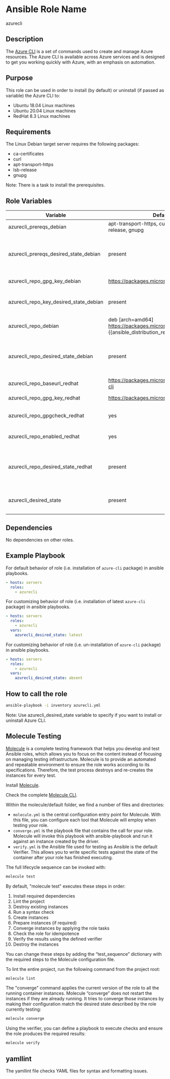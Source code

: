 Ansible Role Name
=========

azurecli

Description
------------

The [Azure CLI](https://docs.microsoft.com/en-us/cli/azure/) is a set of commands used to create and manage Azure resources. The Azure CLI is available across Azure services and is designed to get you working quickly with Azure, with an emphasis on automation.

Purpose
------------

This role can be used in order to install (by default) or uninstall (if passed as variable) the Azure CLI to:

- Ubuntu 18.04 Linux machines
- Ubuntu 20.04 Linux machines
- RedHat 8.3 Linux machines

Requirements
------------

The Linux Debian target server requires the following packages:

- ca-certificates
- curl
- apt-transport-https
- lsb-release
- gnupg

Note: There is a task to install the prerequisites.

Role Variables
--------------

| Variable                               | Default Value                                                                                          | Description                                                                                                                                                                                                 |
| -------------------------------------- | ------------------------------------------------------------------------------------------------------ | ----------------------------------------------------------------------------------------------------------------------------------------------------------------------------------------------------------- |
| azurecli_prereqs_debian                | apt-transport-https, curl, ca-certificates, lsb-release, gnupg                                         | Package required by Azure CLI on Linux Debian based systems.                                                                                                                                                |
| azurecli_prereqs_desired_state_debian  | present                                                                                                | State of the azurecli_prereqs_desired_state_debian packages. Whether to install, verify if available or to uninstall (i.e. ansible apt module values: `present`, `latest`, or `absent`)                    |
| azurecli_repo_gpg_key_debian           | <https://packages.microsoft.com/keys/microsoft.asc>                                                    | Azure CLI GPG required on Debian based systems.                                                                                                                                                             |
| azurecli_repo_key_desired_state_debian | present                                                                                                | State of the `azure-cli` package. Whether to install, verify if available or to uninstall (i.e. ansible apt module values: `present`,`latest`, or`absent`)          |
| azurecli_repo_debian                   | deb [arch=amd64] <https://packages.microsoft.com/repos/azure-cli/> {{ansible_distribution_release}} main | Repository URL for Linux Debian based systems.                                                                                                                     |
| azurecli_repo_desired_state_debian     | present                                                                                                | `present` indicates creating the repository file if it doesn't exist on Linux Debian based systems. Alternative is `absent`(not recommended as it will prevent from installation of **azure-cli** pacakge). |
| azurecli_repo_baseurl_redhat           | <https://packages.microsoft.com/yumrepos/azure-cli>                                                    | Repository`baseurl`for Azure CLI on Linux RedHat based systems.                                                                                                                                             |
| azurecli_repo_gpg_key_redhat           | <https://packages.microsoft.com/keys/microsoft.asc>                                                    | Azure CLI GPG required on Linux RedHat based systems.                                                                                                                                                       |
| azurecli_repo_gpgcheck_redhat          | yes                                                                                                    | Boolean for whether to perform GPG check against Azure CLI on Linux RedHat based systems.                                                                                                                   |
| azurecli_repo_enabled_redhat           | yes                                                                                                    | Boolean for whether to set Azure CLI repo as 'enabled' on Linux RedHat based systems.                                                                                                                       |
| azurecli_repo_desired_state_redhat     | present                                                                                                | `present` indicates creating the repository file if it doesn't exist on Linux RedHAT based systems. Alternative is `absent`(not recommended as it will prevent from installation of **azure-cli** pacakge). |
| azurecli_desired_state                 | present                                                                                                | State of the `azure-cli` package. Whether to install, verify if available or to uninstall (i.e. ansible apt module values: `present`,`latest`, or`absent`)                                                  |

Dependencies
------------

No dependencies on other roles.

Example Playbook
----------------

For default behavior of role (i.e. installation of `azure-cli` package) in ansible playbooks.

```yaml
- hosts: servers
  roles:
    - azurecli
```

For customizing behavior of role (i.e. installation of latest `azure-cli` package) in ansible playbooks.

```yaml
- hosts: servers
  roles:
    - azurecli
  vars:
    azurecli_desired_state: latest
```

For customizing behavior of role (i.e. un-installation of `azure-cli` package) in ansible playbooks.

```yaml
- hosts: servers
  roles:
    - azurecli
  vars:
    azurecli_desired_state: absent
```

How to call the role
----------------

```bash
ansible-playbook -i inventory azurecli.yml
```

Note: Use azurecli_desired_state variable to specify if you want to install or uninstall Azure CLI.

Molecule Testing
----------------

[Molecule](https://molecule.readthedocs.io/en/latest/getting-started.html) is a complete testing framework that helps you develop and test Ansible roles, which allows you to focus on the content instead of focusing on managing testing infrastructure. Molecule is to provide an automated and repeatable environment to ensure the role works according to its specifications. Therefore, the test process destroys and re-creates the instances for every test.

Install [Molecule](https://molecule.readthedocs.io/en/latest/installation.html).

Check the complete [Molecule CLI](https://molecule.readthedocs.io/en/latest/usage.html).

Within the molecule/default folder, we find a number of files and directories:

- `molecule.yml` is the central configuration entry point for Molecule. With this file, you can configure each tool that Molecule will employ when testing your role.
- `converge.yml` is the playbook file that contains the call for your role. Molecule will invoke this playbook with ansible-playbook and run it against an instance created by the driver.
- `verify.yml` is the Ansible file used for testing as Ansible is the default Verifier. This allows you to write specific tests against the state of the container after your role has finished executing.

The full lifecycle sequence can be invoked with:

```bash
molecule test
```

By default, "molecule test" executes these steps in order:

1. Install required dependencies
2. Lint the project
3. Destroy existing instances
4. Run a syntax check
5. Create instances
6. Prepare instances (if required)
7. Converge instances by applying the role tasks
8. Check the role for idempotence
9. Verify the results using the defined verifier
10. Destroy the instances

You can change these steps by adding the “test_sequence” dictionary with the required steps to the Molecule configuration file.

To lint the entire project, run the following command from the project root:

```bash
molecule lint
```

The "converge" command applies the current version of the role to all the running container instances. Molecule “converge” does not restart the instances if they are already running. It tries to converge those instances by making their configuration match the desired state described by the role currently testing:

```bash
molecule converge
```

Using the verifier, you can define a playbook to execute checks and ensure the role produces the required results:

```bash
molecule verify
```

yamllint
----------------

The yamllint file checks YAML files for syntax and formatting issues.
